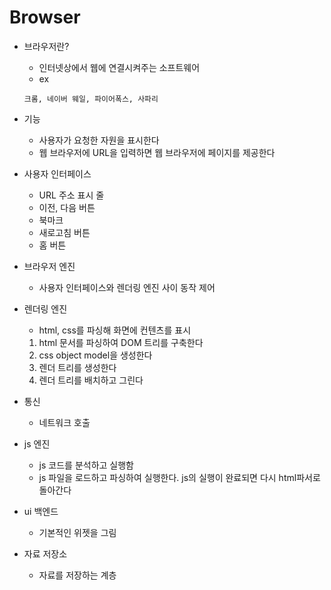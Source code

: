 # Browser

+ 브라우저란?
    + 인터넷상에서 웹에 연결시켜주는 소프트웨어
    + ex 
    ```
    크롬, 네이버 웨일, 파이어폭스, 사파리
    ```

+ 기능
    + 사용자가 요청한 자원을 표시한다
    + 웹 브라우저에 URL을 입력하면 웹 브라우저에 페이지를 제공한다

+ 사용자 인터페이스
    + URL 주소 표시 줄
    + 이전, 다음 버튼
    + 북마크
    + 새로고침 버튼
    + 홈 버튼
+ 브라우저 엔진
    + 사용자 인터페이스와 렌더링 엔진 사이 동작 제어
+ 렌더링 엔진
    + html, css를 파싱해 화면에 컨텐츠를 표시
    1. html 문서를 파싱하여 DOM 트리를 구축한다
    2. css object model을 생성한다
    3. 렌더 트리를 생성한다
    4. 렌더 트리를 배치하고 그린다
+ 통신
    + 네트워크 호출
+ js 엔진
    + js 코드를 분석하고 실행함
    + js 파일을 로드하고 파싱하여 실행한다. js의 실행이 완료되면 다시 html파서로 돌아간다
+ ui 백엔드 
    + 기본적인 위젯을 그림
+ 자료 저장소
    + 자료를 저장하는 계층